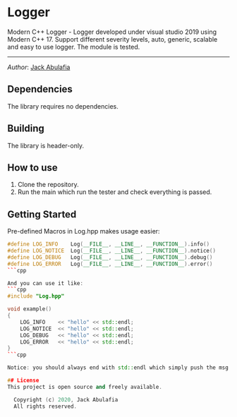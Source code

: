 # Logger
Modern C++ Logger - Logger developed under visual studio 2019 using Modern C++ 17.
Support different severity levels, auto, generic, scalable and easy to use logger.
The module is tested.

----
*Author*:      [Jack Abulafia](https://www.linkedin.com/in/jackabu)

## Dependencies
The library requires no dependencies.

## Building 
The library is header-only. 

## How to use
1) Clone the repository.
2) Run the main which run the tester and check everything is passed.

## Getting Started
Pre-defined Macros in Log.hpp makes usage easier:
```cpp
#define LOG_INFO	Log(__FILE__, __LINE__, __FUNCTION__).info()
#define LOG_NOTICE	Log(__FILE__, __LINE__, __FUNCTION__).notice()
#define LOG_DEBUG	Log(__FILE__, __LINE__, __FUNCTION__).debug()
#define LOG_ERROR	Log(__FILE__, __LINE__, __FUNCTION__).error()
```cpp

And you can use it like:
```cpp
#include "Log.hpp"

void example()
{
	LOG_INFO	<< "hello" << std::endl;
	LOG_NOTICE	<< "hello" << std::endl;
	LOG_DEBUG	<< "hello" << std::endl;
	LOG_ERROR	<< "hello" << std::endl;
}
```cpp

Notice: you should always end with std::endl which simply push the msg to the queue.

## License 
This project is open source and freely available.

  Copyright (c) 2020, Jack Abulafia 
  All rights reserved.
